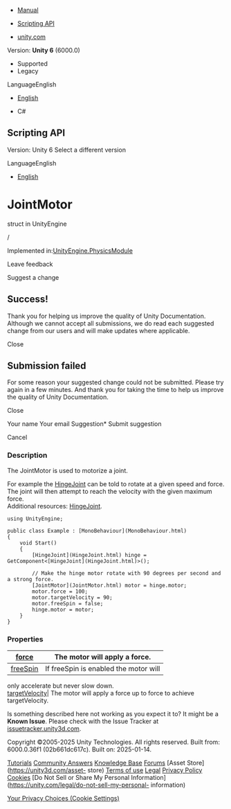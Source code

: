 [ ]()

  * [Manual](../Manual/index.html)
  * [Scripting API](../ScriptReference/index.html)

  * [unity.com](https://unity.com/)

Version: **Unity 6** (6000.0)

  * Supported
  * Legacy

LanguageEnglish

  * [English]()

  * C#

[ ](https://docs.unity3d.com)

## Scripting API

Version: Unity 6 Select a different version

LanguageEnglish

  * [English]()

# JointMotor

struct in UnityEngine

/

Implemented in:[UnityEngine.PhysicsModule](UnityEngine.PhysicsModule.html)

Leave feedback

Suggest a change

## Success!

Thank you for helping us improve the quality of Unity Documentation. Although
we cannot accept all submissions, we do read each suggested change from our
users and will make updates where applicable.

Close

## Submission failed

For some reason your suggested change could not be submitted. Please <a>try
again</a> in a few minutes. And thank you for taking the time to help us
improve the quality of Unity Documentation.

Close

Your name Your email Suggestion* Submit suggestion

Cancel

[ ]()

### Description

The JointMotor is used to motorize a joint.

For example the [HingeJoint](HingeJoint.html) can be told to rotate at a given
speed and force. The joint will then attempt to reach the velocity with the
given maximum force.  
Additional resources: [HingeJoint](HingeJoint.html).

    
    
    using UnityEngine;  
      
    public class Example : [MonoBehaviour](MonoBehaviour.html)
    {
        void Start()
        {
            [HingeJoint](HingeJoint.html) hinge = GetComponent<[HingeJoint](HingeJoint.html)>();  
      
            // Make the hinge motor rotate with 90 degrees per second and a strong force.
            [JointMotor](JointMotor.html) motor = hinge.motor;
            motor.force = 100;
            motor.targetVelocity = 90;
            motor.freeSpin = false;
            hinge.motor = motor;
        }
    }
    

### Properties

[force](JointMotor-force.html)| The motor will apply a force.  
---|---  
[freeSpin](JointMotor-freeSpin.html)| If freeSpin is enabled the motor will
only accelerate but never slow down.  
[targetVelocity](JointMotor-targetVelocity.html)| The motor will apply a force
up to force to achieve targetVelocity.  
  
Is something described here not working as you expect it to? It might be a
**Known Issue**. Please check with the Issue Tracker at
[issuetracker.unity3d.com](https://issuetracker.unity3d.com).

Copyright ©2005-2025 Unity Technologies. All rights reserved. Built from:
6000.0.36f1 (02b661dc617c). Built on: 2025-01-14.

[Tutorials](https://unity3d.com/learn) [Community
Answers](https://answers.unity3d.com) [Knowledge
Base](https://support.unity3d.com/hc/en-us)
[Forums](https://forum.unity3d.com) [Asset Store](https://unity3d.com/asset-
store) [Terms of use](https://docs.unity3d.com/Manual/TermsOfUse.html)
[Legal](https://unity.com/legal) [Privacy
Policy](https://unity.com/legal/privacy-policy)
[Cookies](https://unity.com/legal/cookie-policy) [Do Not Sell or Share My
Personal Information](https://unity.com/legal/do-not-sell-my-personal-
information)

[Your Privacy Choices (Cookie Settings)](javascript:void\(0\);)

